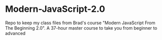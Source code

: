 # Modern-JavaScript-2.0
Repo to keep  my class files from Brad's course "Modern JavaScript From The Beginning 2.0". A 37-hour master course to take you from beginner to advanced
